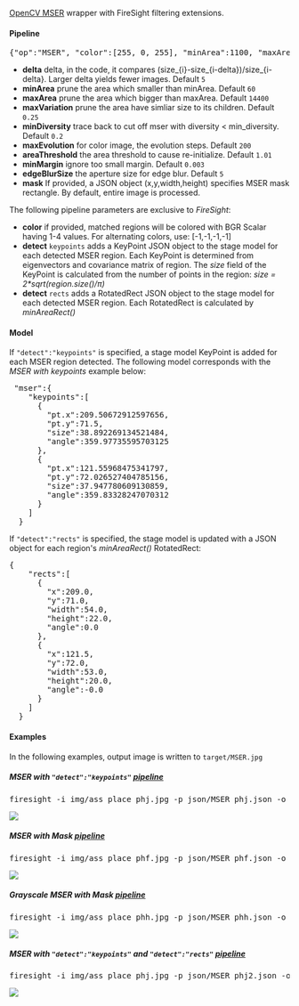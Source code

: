 [OpenCV MSER](http://docs.opencv.org/modules/features2d/doc/feature_detection_and_description.html#mser) wrapper with FireSight filtering extensions.

#### Pipeline
<pre>{"op":"MSER", "color":[255, 0, 255], "minArea":1100, "maxArea":1200}</pre>

* **delta** delta, in the code, it compares (size_{i}-size_{i-delta})/size_{i-delta}. Larger delta yields fewer images. Default `5`
* **minArea** prune the area which smaller than minArea. Default `60`
* **maxArea** prune the area which bigger than maxArea. Default `14400`
* **maxVariation** prune the area have simliar size to its children. Default `0.25`
* **minDiversity** trace back to cut off mser with diversity < min_diversity. Default `0.2`
* **maxEvolution** for color image, the evolution steps. Default `200`
* **areaThreshold** the area threshold to cause re-initialize. Default `1.01`
* **minMargin** ignore too small margin. Default `0.003`
* **edgeBlurSize** the aperture size for edge blur. Default `5`
* **mask** If provided, a JSON object (x,y,width,height) specifies MSER mask rectangle. By default, entire image is processed. 

The following pipeline parameters are exclusive to _FireSight_: 
* **color** if provided, matched regions will be colored with BGR Scalar having 1-4 values. For alternating colors, use: [-1,-1,-1,-1]
* **detect** `keypoints` adds a KeyPoint JSON object to the stage model for each detected MSER region. Each KeyPoint is determined from eigenvectors and covariance matrix of region. The _size_ field of the KeyPoint is calculated from the number of points in the region: _size = 2*sqrt(region.size()/&pi;)_
* **detect** `rects` adds a RotatedRect JSON object to the stage model for each detected MSER region. Each RotatedRect is calculated by _minAreaRect()_ 

#### Model
If `"detect":"keypoints"` is specified, a stage model KeyPoint is added for each MSER region detected. The following model corresponds with the _MSER with keypoints_ example below:
<pre>
 "mser":{
    "keypoints":[
      {
        "pt.x":209.50672912597656,
        "pt.y":71.5,
        "size":38.892269134521484,
        "angle":359.97735595703125
      },
      {
        "pt.x":121.55968475341797,
        "pt.y":72.026527404785156,
        "size":37.947780609130859,
        "angle":359.83328247070312
      }
    ]
  }
</pre>

If `"detect":"rects"` is specified, the stage model is updated with a JSON object for each region's _minAreaRect()_ RotatedRect:
<pre>
{
    "rects":[
      {
        "x":209.0,
        "y":71.0,
        "width":54.0,
        "height":22.0,
        "angle":0.0
      },
      {
        "x":121.5,
        "y":72.0,
        "width":53.0,
        "height":20.0,
        "angle":-0.0
      }
    ]
  }
</pre>
#### Examples
In the following examples, output image is written to `target/MSER.jpg`

##### MSER with `"detect":"keypoints"` [pipeline](https://github.com/firepick1/FireSight/blob/master/json/MSER_phj.json)
<pre>firesight -i img/ass_place_phj.jpg -p json/MSER_phj.json -o target/MSER.jpg</pre>
<img src="https://github.com/firepick1/FireSight/blob/master/img/MSER_phj.jpg?raw=true">

##### MSER with Mask [pipeline](https://github.com/firepick1/FireSight/blob/master/json/MSER_phf.json)
<pre>firesight -i img/ass_place_phf.jpg -p json/MSER_phf.json -o target/MSER.jpg</pre>
<img src="https://github.com/firepick1/FireSight/blob/master/img/MSER_phf.jpg?raw=true">

##### Grayscale MSER with Mask [pipeline](https://github.com/firepick1/FireSight/blob/master/json/MSER_phh.json)
<pre>firesight -i img/ass_place_phh.jpg -p json/MSER_phh.json -o target/MSER.jpg</pre>
<img src="https://github.com/firepick1/FireSight/blob/master/img/MSER_phh.jpg?raw=true">

##### MSER with `"detect":"keypoints"` and `"detect":"rects"` [pipeline](https://github.com/firepick1/FireSight/blob/master/json/MSER_phj2.json)
<pre>firesight -i img/ass_place_phj.jpg -p json/MSER_phj2.json -o target/MSER_phj2.jpg</pre>
<img src="https://github.com/firepick1/FireSight/blob/master/img/MSER_phj2.jpg?raw=true">
